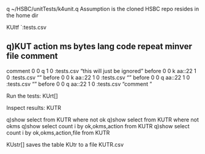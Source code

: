 q ~/HSBC/unitTests/k4unit.q
Assumption is the cloned HSBC repo resides in the home dir

KUltf `:tests.csv

q)KUT
action  ms bytes  lang code          repeat minver file        comment
------------------------------------------------------------------------------------------
comment 0  0      q                  1      0      :tests.csv “this will just be ignored”
before  0  0      k    aa::22        1      0      :tests.csv “”
before  0  0      k    aa::22        1      0      :tests.csv “”
before  0  0      q    aa::22        1      0      :tests.csv “”
before  0  0      q    aa::22        1      0      :tests.csv “comment ”

Run the tests: KUrt[]

Inspect results: KUTR

q)show select from KUTR where not ok
q)show select from KUTR where not okms
q)show select count i by ok,okms,action from KUTR
q)show select count i by ok,okms,action,file from KUTR

KUstr[] saves the table KUtr to a file KUTR.csv